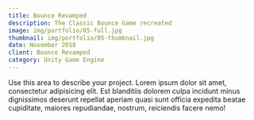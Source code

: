 ```yaml
---
title: Bounce Revamped
description: The Classic Bounce Game recreated
image: img/portfolio/05-full.jpg
thumbnail: img/portfolio/05-thumbnail.jpg
date: November 2018
client: Bounce Revamped
category: Unity Game Engine
---
```

Use this area to describe your project. Lorem ipsum dolor sit amet, consectetur adipisicing elit. Est blanditiis dolorem culpa incidunt minus dignissimos deserunt repellat aperiam quasi sunt officia expedita beatae cupiditate, maiores repudiandae, nostrum, reiciendis facere nemo!
